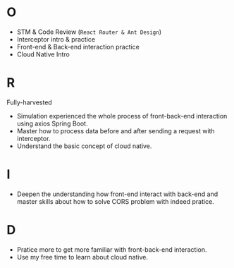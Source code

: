 # O
- STM & Code Review (`React Router & Ant Design`)
- Interceptor intro & practice
- Front-end & Back-end interaction practice
- Cloud Native Intro

# R
Fully-harvested
- Simulation experienced the whole process of front-back-end interaction using axios Spring Boot.
- Master how to process data before and after sending a request with interceptor.
- Understand the basic concept of cloud native.
# I
- Deepen the understanding how front-end interact with back-end and master skills about how to solve CORS problem with indeed pratice.


# D
- Pratice more to get more familiar with front-back-end interaction.
- Use my free time to learn about cloud native.